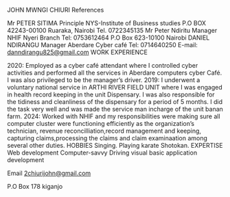 JOHN MWNGI CHIURI
References

Mr PETER SITIMA
Principle NYS-Institute of Business
studies
P.O BOX 42243-00100
Ruaraka, Nairobi
Tel. 0722345135
Mr Peter Ndiritu
Manager NHIF Nyeri Branch
Tel: 0753612464
P.O Box 623-10100 Nairobi
DANIEL NDIRANGU
Manager Aberdare Cyber café
Tel: 0714640250
E-mail:
danndirangu825@gmail.com
WORK EXPERIENCE

2020: Employed as a cyber café attendant where I
controlled cyber activities and performed all the
services in Aberdare computers cyber Café.
I was also privileged to be the manager’s driver.
2019: I underwent a voluntary national service in
ARTHI RIVER FIELD UNIT where I was engaged
in health record keeping in the unit Dispensary. I was
also responsible for the tidiness and cleanliness of the
dispensary for a period of 5 months. I did the task
very well and was made the service man incharge of
the unit banan farm.
2024: Worked with NHIF and my responsibilities
were making sure all computer cluster were
functioning efficiently as the organization’s
technician, revenue reconcilliation,record
management and keeping, capturing
claims,processing the claims and claim examinaation
among several other duties.
HOBBIES
Singing.
Playing karate Shotokan.
EXPERTISE
Web development
Computer-savvy
Driving
visual basic application development

Email
2chiurijohn@gmail.com

P.O Box 178 kiganjo
